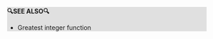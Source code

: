 <div style="margin:2em; background-color: #e0e0e0;">

<strong>🔍SEE ALSO🔍</strong>

 * Greatest integer function

</div>


